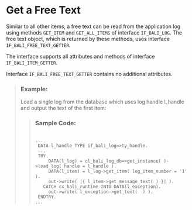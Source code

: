 <!-- loio08f1c7d9ce4b4d5694f55434adb49b79 -->

# Get a Free Text

Similar to all other items, a free text can be read from the application log using methods `GET_ITEM` and `GET_ALL_ITEMS` of interface `IF_BALI_LOG`. The free text object, which is returned by these methods, uses interface `IF_BALI_FREE_TEXT_GETTER`.

The interface supports all attributes and methods of interface `IF_BALI_ITEM_GETTER`.

Interface `IF_BALI_FREE_TEXT_GETTER` contains no additional attributes.

> ### Example:  
> Load a single log from the database which uses log handle l\_handle and output the text of the first item:
> 
> > ### Sample Code:  
> > ```
> > 
> > ... 
> >  DATA l_handle TYPE if_bali_log=>ty_handle.
> >  ...
> >  TRY.
> >      DATA(l_log) = cl_bali_log_db=>get_instance( )->load_log( handle = l_handle ).
> >      DATA(l_item) = l_log->get_item( log_item_number = '1' ).
> >      out->write( |{ l_item->get_message_text( ) }| ).
> >    CATCH cx_bali_runtime INTO DATA(l_exception).
> >      out->write( l_exception->get_text(  ) ).
> >  ENDTRY.
> > ...
> > ```

